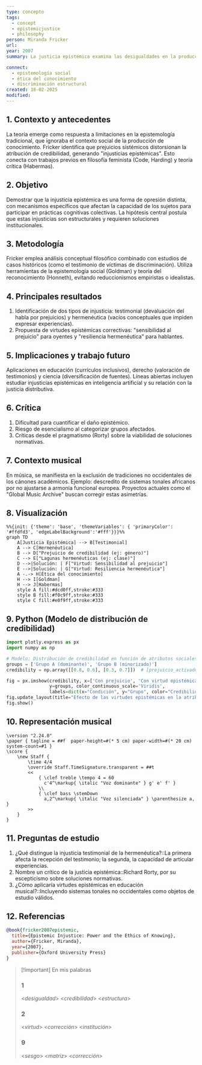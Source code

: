 ```yaml
---
type: concepto
tags:
  - concept
  - epistemicjustice
  - philosophy
person: Miranda Fricker
url: 
year: 2007
summary: La justicia epistémica examina las desigualdades en la producción y distribución de conocimiento. Surge de la intersección entre ética y epistemología, analizando cómo factores como el género, raza o clase afectan la credibilidad otorgada a los sujetos. Su desarrollo incluye dos dimensiones: justicia testimonial (reconocimiento de la credibilidad) y justicia hermenéutica (acceso a recursos interpretativos)

connect:
  - epistemología social
  - ética del conocimiento
  - discriminación estructural
created: 18-02-2025
modified: 
---
```


## 1. Contexto y antecedentes  
La teoría emerge como respuesta a limitaciones en la epistemología tradicional, que ignoraba el contexto social de la producción de conocimiento. Fricker identifica que prejuicios sistémicos distorsionan la atribución de credibilidad, generando "injusticias epistémicas". Esto conecta con trabajos previos en filosofía feminista (Code, Harding) y teoría crítica (Habermas).

## 2. Objetivo  
Demostrar que la injusticia epistémica es una forma de opresión distinta, con mecanismos específicos que afectan la capacidad de los sujetos para participar en prácticas cognitivas colectivas. La hipótesis central postula que estas injusticias son estructurales y requieren soluciones institucionales.

## 3. Metodología  
Fricker emplea análisis conceptual filosófico combinado con estudios de casos históricos (como el testimonio de víctimas de discriminación). Utiliza herramientas de la epistemología social (Goldman) y teoría del reconocimiento (Honneth), evitando reduccionismos empiristas o idealistas.

## 4. Principales resultados  
1. Identificación de dos tipos de injusticia: testimonial (devaluación del habla por prejuicios) y hermenéutica (vacíos conceptuales que impiden expresar experiencias).  
2. Propuesta de virtudes epistémicas correctivas: "sensibilidad al prejuicio" para oyentes y "resiliencia hermenéutica" para hablantes.  

## 5. Implicaciones y trabajo futuro  
Aplicaciones en educación (currículos inclusivos), derecho (valoración de testimonios) y ciencia (diversificación de fuentes). Líneas abiertas incluyen estudiar injusticias epistémicas en inteligencia artificial y su relación con la justicia distributiva.

## 6. Crítica  
1. Dificultad para cuantificar el daño epistémico.  
2. Riesgo de esencialismo al categorizar grupos afectados.  
3. Críticas desde el pragmatismo (Rorty) sobre la viabilidad de soluciones normativas.  

## 7. Contexto musical  
En música, se manifiesta en la exclusión de tradiciones no occidentales de los cánones académicos. Ejemplo: descredito de sistemas tonales africanos por no ajustarse a armonía funcional europea. Proyectos actuales como el "Global Music Archive" buscan corregir estas asimetrías.

## 8. Visualización  
```mermaid
%%{init: {'theme': 'base', 'themeVariables': { 'primaryColor': '#ffdfd3', 'edgeLabelBackground':'#fff'}}}%%
graph TD
    A[Justicia Epistémica] --> B[Testimonial]
    A --> C[Hermenéutica]
    B --> D["Prejuicio de credibilidad (ej: género)"]
    C --> E["Lagunas hermenéuticas (ej: clase)"]
    D -->|Solución: | F["Virtud: Sensibilidad al prejuicio"]
    E -->|Solución: | G["Virtud: Resiliencia hermenéutica"]
    A -.-> H[Ética del conocimiento]
    H --> I[Goldman]
    H --> J[Habermas]
    style A fill:#dcd0ff,stroke:#333
    style B fill:#f0c9ff,stroke:#333
    style C fill:#e0f9ff,stroke:#333
```

## 9. Python (Modelo de distribución de credibilidad)  
```python
import plotly.express as px
import numpy as np

# Modelo: Distribución de credibilidad en función de atributos sociales
groups = ['Grupo A (dominante)', 'Grupo B (minorizado)']
credibility = np.array([[0.8, 0.6], [0.3, 0.7]])  # [prejuicio_activado, prejuicio_corregido]

fig = px.imshow(credibility, x=['Con prejuicio', 'Con virtud epistémica'], 
                y=groups, color_continuous_scale='Viridis',
                labels=dict(x="Condición", y="Grupo", color="Credibilidad"))
fig.update_layout(title="Efecto de las virtudes epistémicas en la atribución de credibilidad")
fig.show()
```

## 10. Representación musical  
```lily
\version "2.24.0"
\paper { tagline = ##f  paper-height=#(* 5 cm) paper-width=#(* 20 cm)  system-count=#1 }
\score {
    \new Staff {
        \time 4/4
        \override Staff.TimeSignature.transparent = ##t
        <<
            { \clef treble \tempo 4 = 60 
              c'4^\markup{ \italic "Voz dominante" } g' e' f' }
            \\
            { \clef bass \stemDown 
              a,2^\markup{ \italic "Voz silenciada" } \parenthesize a, }
        >>
    }
}
```

## 11. Preguntas de estudio  
1. ¿Qué distingue la injusticia testimonial de la hermenéutica?::La primera afecta la recepción del testimonio; la segunda, la capacidad de articular experiencias.  
2. Nombre un crítico de la justicia epistémica::Richard Rorty, por su escepticismo sobre soluciones normativas.  
3. ¿Cómo aplicaría virtudes epistémicas en educación musical?::Incluyendo sistemas tonales no occidentales como objetos de estudio válidos.  

## 12. Referencias  
```bibtex
@book{fricker2007epistemic,
  title={Epistemic Injustice: Power and the Ethics of Knowing},
  author={Fricker, Miranda},
  year={2007},
  publisher={Oxford University Press}
}
```

> [!important] En mis palabras  
> ### 1  
> <*desigualdad*> <*credibilidad*> <*estructura*>  
> ### 2  
> <*virtud*> <*corrección*> <*institución*>  
> ### 9  
> <*sesgo*> <*matriz*> <*corrección*>